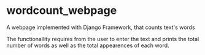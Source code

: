 # wordcount_webpage
A webpage implemented with Django Framework, that counts text's words

The functionallity requires from the user to enter the text and prints the total
number of words as well as the total appearences of each word.
